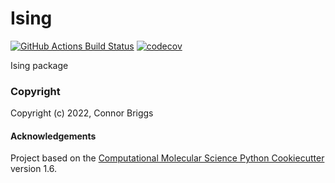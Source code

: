 Ising
==============================
[//]: # (Badges)
[![GitHub Actions Build Status](https://github.com/REPLACE_WITH_OWNER_ACCOUNT/ising/workflows/CI/badge.svg)](https://github.com/REPLACE_WITH_OWNER_ACCOUNT/ising/actions?query=workflow%3ACI)
[![codecov](https://codecov.io/gh/REPLACE_WITH_OWNER_ACCOUNT/Ising/branch/master/graph/badge.svg)](https://codecov.io/gh/REPLACE_WITH_OWNER_ACCOUNT/Ising/branch/master)


Ising package

### Copyright

Copyright (c) 2022, Connor Briggs


#### Acknowledgements
 
Project based on the 
[Computational Molecular Science Python Cookiecutter](https://github.com/molssi/cookiecutter-cms) version 1.6.
